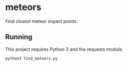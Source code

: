 # meteors
Find closest meteor impact points.

## Running
This project requires Python 3 and the requests module.

`python3 find_meteors.py`

